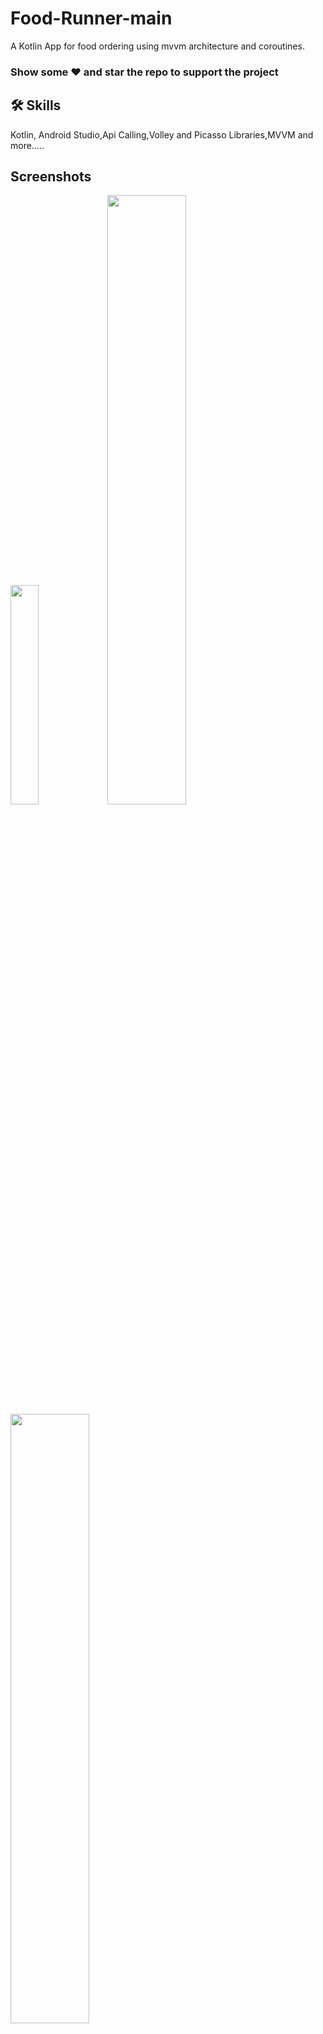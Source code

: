 # Food-Runner-main

A Kotlin App for food ordering using mvvm architecture and coroutines.

### Show some ❤️ and star the repo to support the project

## 🛠 Skills
Kotlin, Android Studio,Api Calling,Volley and Picasso Libraries,MVVM and more.....

## Screenshots

<p float="right">
<img src="https://user-images.githubusercontent.com/87303673/221324966-f09f56c6-5bdf-4367-b9a7-b804b2161d86.jpg" width=30% height=30%>
<img src="https://user-images.githubusercontent.com/87303673/221325634-b14684c3-968a-4919-9337-18a04020914d.jpg" width=50% height=50%>
<img src="https://user-images.githubusercontent.com/87303673/221325647-83bc2399-0466-4beb-9433-5f99f1bb77c8.jpg" width=50% height=50%>
<img src="https://user-images.githubusercontent.com/87303673/221325750-c42075cd-0f71-4ec3-baf8-73b4abf3ff26.jpg" width=50% height=50%>
<img src="https://user-images.githubusercontent.com/87303673/221325815-bdc7c1c4-bdc2-4df7-b18e-77f94892e206.jpg" width=50% height=50%>
<img src="https://user-images.githubusercontent.com/87303673/221325833-8ba06f77-0898-497b-80bc-7cdb146e6ea4.jpg" width=50% height=50%>
<img src="https://user-images.githubusercontent.com/87303673/221325865-d2ee276b-52ce-44fb-88f7-d971da8779b1.jpg" width=50% height=50%>
<img src="https://user-images.githubusercontent.com/87303673/221325675-4ac8707b-4647-41b2-93ea-1650e01baead.jpg" width=50% height=50%>
</p>

## 🚀 About Me
- 👋 Hi, I’m @SandeepSaini9
- 👀 I’m interested in ...App Development
- 🌱 I’m currently learning ...Full Time Flutter Development
- 💞️ I’m looking to collaborate on ...Flutter Development
- 📫 How to reach me 
- Mail me at sandeepsaini74608@gmail.com
- www.linkedin.com/in/sandeep-saini-6a32801b3/
